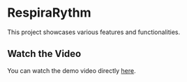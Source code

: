 # RespiraRythm

This project showcases various features and functionalities.

## Watch the Video

You can watch the demo video directly [here](https://ananya39mehta.github.io/RespiraRythm/Video.html).
